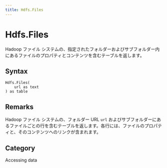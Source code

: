 ```yaml
---
title: Hdfs.Files
---
```


# Hdfs.Files


Hadoop ファイル システムの、指定されたフォルダーおよびサブフォルダー内にあるファイルのプロパティとコンテンツを含むテーブルを返します。


## Syntax

```powerquery
Hdfs.Files(
    url as text
) as table
```


## Remarks

Hadoop ファイル システムの、フォルダー URL <code>url</code> およびサブフォルダーにあるファイルごとの行を含むテーブルを返します。各行には、ファイルのプロパティと、そのコンテンツへのリンクが含まれます。



## Category
Accessing data
